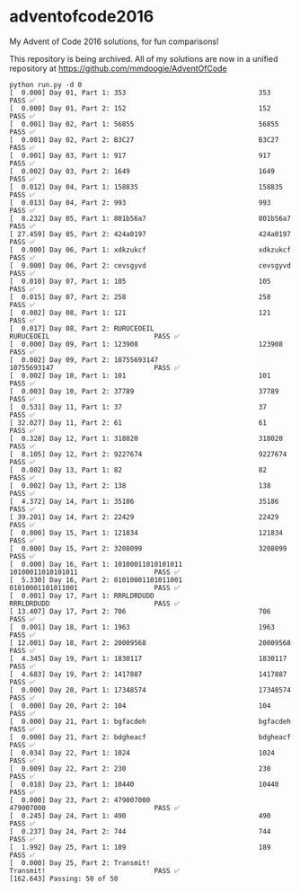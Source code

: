 # adventofcode2016
My Advent of Code 2016 solutions, for fun comparisons!

This repository is being archived.  All of my solutions are now in a unified repository at https://github.com/mmdoogie/AdventOfCode

    python run.py -d 0
    [  0.000] Day 01, Part 1: 353                                 353                                 PASS ✅
    [  0.000] Day 01, Part 2: 152                                 152                                 PASS ✅
    [  0.001] Day 02, Part 1: 56855                               56855                               PASS ✅
    [  0.001] Day 02, Part 2: B3C27                               B3C27                               PASS ✅
    [  0.001] Day 03, Part 1: 917                                 917                                 PASS ✅
    [  0.002] Day 03, Part 2: 1649                                1649                                PASS ✅
    [  0.012] Day 04, Part 1: 158835                              158835                              PASS ✅
    [  0.013] Day 04, Part 2: 993                                 993                                 PASS ✅
    [  8.232] Day 05, Part 1: 801b56a7                            801b56a7                            PASS ✅
    [ 27.459] Day 05, Part 2: 424a0197                            424a0197                            PASS ✅
    [  0.000] Day 06, Part 1: xdkzukcf                            xdkzukcf                            PASS ✅
    [  0.000] Day 06, Part 2: cevsgyvd                            cevsgyvd                            PASS ✅
    [  0.010] Day 07, Part 1: 105                                 105                                 PASS ✅
    [  0.015] Day 07, Part 2: 258                                 258                                 PASS ✅
    [  0.002] Day 08, Part 1: 121                                 121                                 PASS ✅
    [  0.017] Day 08, Part 2: RURUCEOEIL                          RURUCEOEIL                          PASS ✅
    [  0.000] Day 09, Part 1: 123908                              123908                              PASS ✅
    [  0.002] Day 09, Part 2: 10755693147                         10755693147                         PASS ✅
    [  0.002] Day 10, Part 1: 101                                 101                                 PASS ✅
    [  0.003] Day 10, Part 2: 37789                               37789                               PASS ✅
    [  0.531] Day 11, Part 1: 37                                  37                                  PASS ✅
    [ 32.027] Day 11, Part 2: 61                                  61                                  PASS ✅
    [  0.328] Day 12, Part 1: 318020                              318020                              PASS ✅
    [  8.105] Day 12, Part 2: 9227674                             9227674                             PASS ✅
    [  0.002] Day 13, Part 1: 82                                  82                                  PASS ✅
    [  0.002] Day 13, Part 2: 138                                 138                                 PASS ✅
    [  4.372] Day 14, Part 1: 35186                               35186                               PASS ✅
    [ 39.201] Day 14, Part 2: 22429                               22429                               PASS ✅
    [  0.000] Day 15, Part 1: 121834                              121834                              PASS ✅
    [  0.000] Day 15, Part 2: 3208099                             3208099                             PASS ✅
    [  0.000] Day 16, Part 1: 10100011010101011                   10100011010101011                   PASS ✅
    [  5.330] Day 16, Part 2: 01010001101011001                   01010001101011001                   PASS ✅
    [  0.001] Day 17, Part 1: RRRLDRDUDD                          RRRLDRDUDD                          PASS ✅
    [ 13.407] Day 17, Part 2: 706                                 706                                 PASS ✅
    [  0.001] Day 18, Part 1: 1963                                1963                                PASS ✅
    [ 12.001] Day 18, Part 2: 20009568                            20009568                            PASS ✅
    [  4.345] Day 19, Part 1: 1830117                             1830117                             PASS ✅
    [  4.683] Day 19, Part 2: 1417887                             1417887                             PASS ✅
    [  0.000] Day 20, Part 1: 17348574                            17348574                            PASS ✅
    [  0.000] Day 20, Part 2: 104                                 104                                 PASS ✅
    [  0.000] Day 21, Part 1: bgfacdeh                            bgfacdeh                            PASS ✅
    [  0.000] Day 21, Part 2: bdgheacf                            bdgheacf                            PASS ✅
    [  0.034] Day 22, Part 1: 1024                                1024                                PASS ✅
    [  0.009] Day 22, Part 2: 230                                 230                                 PASS ✅
    [  0.018] Day 23, Part 1: 10440                               10440                               PASS ✅
    [  0.000] Day 23, Part 2: 479007000                           479007000                           PASS ✅
    [  0.245] Day 24, Part 1: 490                                 490                                 PASS ✅
    [  0.237] Day 24, Part 2: 744                                 744                                 PASS ✅
    [  1.992] Day 25, Part 1: 189                                 189                                 PASS ✅
    [  0.000] Day 25, Part 2: Transmit!                           Transmit!                           PASS ✅
    [162.643] Passing: 50 of 50

